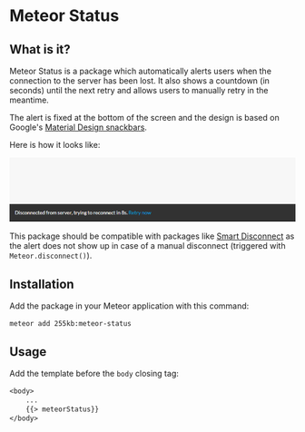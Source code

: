 # Meteor Status

## What is it?
Meteor Status is a package which automatically alerts users when the connection to the server has been lost.
It also shows a countdown (in seconds) until the next retry and allows users to manually retry in the meantime.

The alert is fixed at the bottom of the screen and the design is based on Google's [Material Design snackbars](http://www.google.com/design/spec/components/snackbars-toasts.html).

Here is how it looks like:

![Meteor Status screenshot](docs/screenshot.png)

This package should be compatible with packages like [Smart Disconnect](https://github.com/mixmaxhq/meteor-smart-disconnect) as the alert does not show up in case of a manual disconnect (triggered with `Meteor.disconnect()`).

## Installation

Add the package in your Meteor application with this command:

```
meteor add 255kb:meteor-status
```

## Usage

Add the template before the `body` closing tag:

    <body>
        ...
        {{> meteorStatus}}
    </body>

